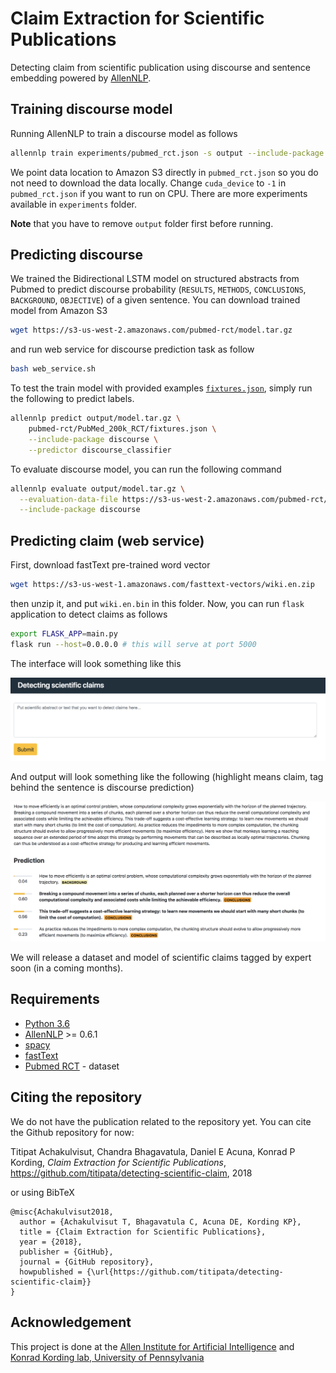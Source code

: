 # Claim Extraction for Scientific Publications

Detecting claim from scientific publication using discourse and sentence embedding 
powered by [AllenNLP](https://github.com/allenai/allennlp).


## Training discourse model

Running AllenNLP to train a discourse model as follows

```bash
allennlp train experiments/pubmed_rct.json -s output --include-package discourse
```

We point data location to Amazon S3 directly in `pubmed_rct.json`
so you do not need to download the data locally. Change `cuda_device` to `-1` in `pubmed_rct.json`
if you want to run on CPU. There are more experiments available in `experiments` folder.

**Note** that you have to remove `output` folder first before running.


## Predicting discourse

We trained the Bidirectional LSTM model on structured abstracts from Pubmed to predict
discourse probability (`RESULTS`, `METHODS`, `CONCLUSIONS`, `BACKGROUND`, `OBJECTIVE`)
of a given sentence. You can download trained model from Amazon S3

```bash
wget https://s3-us-west-2.amazonaws.com/pubmed-rct/model.tar.gz
```

and run web service for discourse prediction task as follow

```bash
bash web_service.sh
```

To test the train model with provided examples [`fixtures.json`](pubmed-rct/PubMed_200k_RCT/fixtures.json),
simply run the following to predict labels.


```bash
allennlp predict output/model.tar.gz \
    pubmed-rct/PubMed_200k_RCT/fixtures.json \
    --include-package discourse \
    --predictor discourse_classifier
```

To evaluate discourse model, you can run the following command

```bash
allennlp evaluate output/model.tar.gz \
  --evaluation-data-file https://s3-us-west-2.amazonaws.com/pubmed-rct/test.json \
  --include-package discourse
```


## Predicting claim (web service)

First, download fastText pre-trained word vector

```bash
wget https://s3-us-west-1.amazonaws.com/fasttext-vectors/wiki.en.zip
```

then unzip it, and put `wiki.en.bin` in this folder. Now, you can run `flask`
application to detect claims as follows

```bash
export FLASK_APP=main.py
flask run --host=0.0.0.0 # this will serve at port 5000
```

The interface will look something like this

<p float="left">
  <img src="static/interface.png" width="600" />
</p>

And output will look something like the following (highlight means claim,
  tag behind the sentence is discourse prediction)

<p float="left">
  <img src="static/output.png" width="600" />
</p>


We will release a dataset and model of scientific claims tagged by expert soon
(in a coming months).


## Requirements

- [Python 3.6](https://www.python.org/downloads/release/python-360/)
- [AllenNLP](https://github.com/allenai/allennlp) >= 0.6.1
- [spacy](https://github.com/explosion/spaCy)
- [fastText](https://github.com/facebookresearch/fastText)
- [Pubmed RCT](https://github.com/Franck-Dernoncourt/pubmed-rct) - dataset


## Citing the repository

We do not have the publication related to the repository yet. You can cite the
Github repository for now:


Titipat Achakulvisut, Chandra Bhagavatula, Daniel E Acuna, Konrad P Kording, _Claim Extraction for Scientific Publications_,
https://github.com/titipata/detecting-scientific-claim, 2018

or using BibTeX

```
@misc{Achakulvisut2018,
  author = {Achakulvisut T, Bhagavatula C, Acuna DE, Kording KP},
  title = {Claim Extraction for Scientific Publications},
  year = {2018},
  publisher = {GitHub},
  journal = {GitHub repository},
  howpublished = {\url{https://github.com/titipata/detecting-scientific-claim}}
}
```

## Acknowledgement

This project is done at the [Allen Institute for Artificial Intelligence](https://allenai.org/)
and [Konrad Kording lab, University of Pennsylvania](http://kordinglab.com/)
